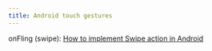 ```yaml
---
title: Android touch gestures
---
```


onFling (swipe): [How to implement Swipe action in Android](http://web.archive.org/web/20120215082818/http://www.codeshogun.com/blog/2009/04/16/how-to-implement-swipe-action-in-android/)
